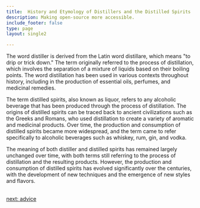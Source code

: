 ```yaml
---
title:  History and Etymology of Distillers and the Distilled Spirits  Industry
description: Making open-source more accessible.
include_footer: false
type: page
layout: single2

---
```


<p>
The word distiller is derived from the Latin word distillare, which means "to drip or trick down." The term originally referred to the process of distillation, which involves the separation of a mixture of liquids based on their boiling points. The word distillation has been used in various contexts throughout history, including in the production of essential oils, perfumes, and medicinal remedies.

The term distilled spirits, also known as liquor, refers to any alcoholic beverage that has been produced through the process of distillation. The origins of distilled spirits can be traced back to ancient civilizations such as the Greeks and Romans, who used distillation to create a variety of aromatic and medicinal products. Over time, the production and consumption of distilled spirits became more widespread, and the term came to refer specifically to alcoholic beverages such as whiskey, rum, gin, and vodka.

The meaning of both distiller and distilled spirits has remained largely unchanged over time, with both terms still referring to the process of distillation and the resulting products. However, the production and consumption of distilled spirits has evolved significantly over the centuries, with the development of new techniques and the emergence of new styles and flavors.

<br>
<a href="https://workdojos.com/distiller/advice">next: advice</a>
<br>
</p>